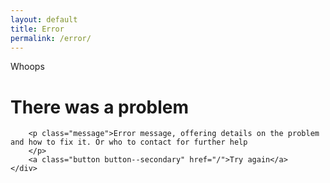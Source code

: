 ```yaml
---
layout: default
title: Error
permalink: /error/
---
```

<div class="container">
    <div class="page-header">
        <p class="subtitle">Whoops</p>
        <h1>There was a problem</h1>

        <p class="message">Error message, offering details on the problem and how to fix it. Or who to contact for further help
        </p>
        <a class="button button--secondary" href="/">Try again</a>
    </div>

</div>

